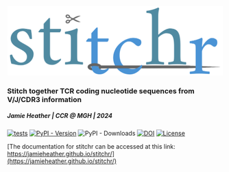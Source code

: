 ![](images/stitchr-logo.png)

### Stitch together TCR coding nucleotide sequences from V/J/CDR3 information

##### Jamie Heather | CCR @ MGH | 2024

[![tests](https://github.com/JamieHeather/stitchr/actions/workflows/tests.yml/badge.svg)](https://github.com/JamieHeather/stitchr/actions/workflows/tests.yml)
[![PyPI - Version](https://img.shields.io/pypi/v/stitchr)](https://pypi.org/project/stitchr/)
![PyPI - Downloads](https://img.shields.io/pypi/dm/stitchr)
[![DOI](https://img.shields.io/badge/DOI-10.1093%2Fnar%2Fgkac190-blue)](https://doi.org/10.1093/nar/gkac190)
[![License](https://img.shields.io/github/license/JamieHeather/stitchr?label=license)](./LICENSE)

[The documentation for stitchr can be accessed at this link: https://jamieheather.github.io/stitchr/](https://jamieheather.github.io/stitchr/)

